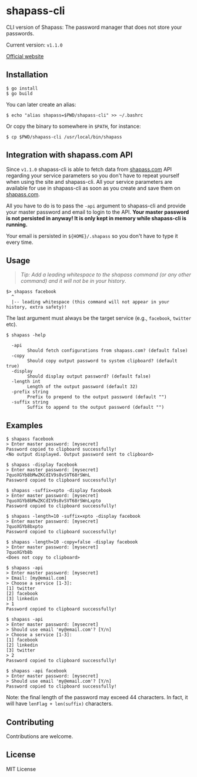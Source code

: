 # shapass-cli

CLI version of Shapass: The password manager that does not store your passwords.

Current version: `v1.1.0`

[Official website](https://shapass.com/)

## Installation

```
$ go install
$ go build
```

You can later create an alias:

```
$ echo "alias shapass=$PWD/shapass-cli" >> ~/.bashrc
```

Or copy the binary to somewhere in `$PATH`, for instance:

```
$ cp $PWD/shapass-cli /usr/local/bin/shapass
```

## Integration with shapass.com API

Since `v1.1.0` shapass-cli is able to fetch data from [shapass.com](https://shapass.com/) API
regarding your service parameters so you don't have to repeat yourself when using the
site and shapass-cli. All your service parameters are available for use in shapass-cli
as soon as you create and save them on [shapass.com](https://shapass.com/).

All you have to do is to pass the `-api` argument to shapass-cli
and provide your master password and email to login to the API. **Your master password
is not persisted in anyway! It is only kept in memory while shapass-cli is running.**

Your email is persisted in `${HOME}/.shapass` so you don't have to type it every time.

## Usage

> *Tip: Add a leading whitespace to the shapass command (or any other command)
> and it will not be in your history*.

```
$> shapass facebook
  ^
  |-- leading whitespace (this command will not appear in your history, extra safety)!
```

The last argument must always be the target service (e.g., `facebook`, `twitter` etc).
```
$ shapass -help

  -api
        Should fetch configurations from shapass.com? (default false)
  -copy
        Should copy output password to system clipboard? (default true)
  -display
        Should display output password? (default false)
  -length int
        Length of the output password (default 32)
  -prefix string
        Prefix to prepend to the output password (default "")
  -suffix string
        Suffix to append to the output password (default "")
```

## Examples

```
$ shapass facebook
> Enter master password: [mysecret]
Password copied to clipboard successfully!
<No output displayed. Output password sent to clipboard>
```

```
$ shapass -display facebook
> Enter master password: [mysecret]
7quoXGYb8bMwZKCdIV9s8vSVT68rSWnL
Password copied to clipboard successfully!
```

```
$ shapass -suffix=xpto -display facebook
> Enter master password: [mysecret]
7quoXGYb8bMwZKCdIV9s8vSVT68rSWnLxpto
Password copied to clipboard successfully!
```

```
$ shapass -length=10 -suffix=xpto -display facebook
> Enter master password: [mysecret]
7quoXGYb8bxpto
Password copied to clipboard successfully!
```

```
$ shapass -length=10 -copy=false -display facebook
> Enter master password: [mysecret]
7quoXGYb8b
<Does not copy to clipboard>
```

```
$ shapass -api
> Enter master password: [mysecret]
> Email: [my@email.com]
> Choose a service [1-3]:
[1] twitter
[2] facebook
[3] linkedin
> 1
Password copied to clipboard successfully!
```

```
$ shapass -api
> Enter master password: [mysecret]
> Should use email 'my@email.com'? [Y/n] 
> Choose a service [1-3]:
[1] facebook
[2] linkedin
[3] twitter
> 2
Password copied to clipboard successfully!
```

```
$ shapass -api facebook
> Enter master password: [mysecret]
> Should use email 'my@email.com'? [Y/n] 
Password copied to clipboard successfully!
```

Note: the final length of the password may exceed 44 characters. In fact, it will have
`lenFlag + len(suffix)` characters.

## Contributing

Contributions are welcome.

## License

MIT License
